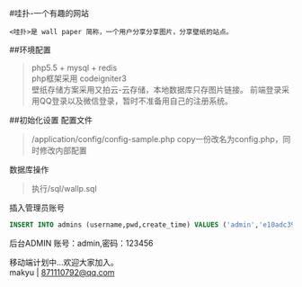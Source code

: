 
#哇扑-一个有趣的网站

    <哇扑>是 wall paper 简称，一个用户分享分享图片，分享壁纸的站点。

##环境配置
>php5.5 + mysql + redis  
>php框架采用 codeigniter3  
>壁纸存储方案采用又拍云-云存储，本地数据库只存图片链接。
>前端登录采用QQ登录以及微信登录，暂时不准备用自己的注册系统。

##初始化设置
配置文件
>/application/config/config-sample.php copy一份改名为config.php，同时修改内部配置

数据库操作

>执行/sql/wallp.sql

插入管理员账号
```sql
INSERT INTO admins (username,pwd,create_time) VALUES ('admin','e10adc3949ba59abbe56e057f20f883e','1447487000');
```
后台ADMIN 账号：admin,密码：123456

移动端计划中...欢迎大家加入。  
  makyu | 871110792@qq.com
